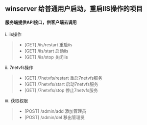 
## winserver 给普通用户启动，重启IIS操作的项目

#### 服务端提供API接口，供客户端去调用

i. iis操作
>  - [GET] /iis/restart    重启iis
>  - [GET] /iis/start      启动iis
>  - [GET] /iis/stop        关闭iis

ii. 7netvfs操作

> - [GET] /7netvfs/restart   重启7netvfs服务
> - [GET] /7netvfs/start  启动7netvfs服务
> - [GET] /7netvfs/stop   停止7netvfs服务

iii. 获取权限
> - [POST] /admin/add   添加管理员
> - [POST] /admin/del   移出管理员   
 